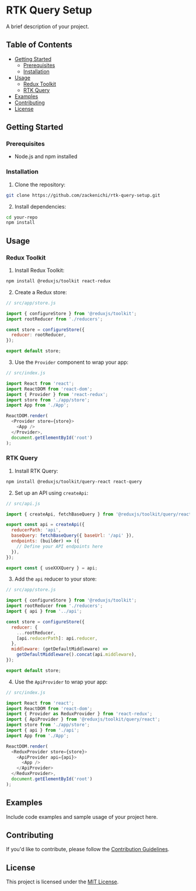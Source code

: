 # RTK Query Setup

A brief description of your project.

## Table of Contents

- [Getting Started](#getting-started)
  - [Prerequisites](#prerequisites)
  - [Installation](#installation)
- [Usage](#usage)
  - [Redux Toolkit](#redux-toolkit)
  - [RTK Query](#rtk-query)
- [Examples](#examples)
- [Contributing](#contributing)
- [License](#license)

## Getting Started

### Prerequisites

- Node.js and npm installed

### Installation

1. Clone the repository:

```bash
git clone https://github.com/zackenichi/rtk-query-setup.git
```

2. Install dependencies:

```bash
cd your-repo
npm install
```

## Usage

### Redux Toolkit

1. Install Redux Toolkit:

```bash
npm install @reduxjs/toolkit react-redux
```

2. Create a Redux store:

```javascript
// src/app/store.js

import { configureStore } from '@reduxjs/toolkit';
import rootReducer from './reducers';

const store = configureStore({
  reducer: rootReducer,
});

export default store;
```

3. Use the `Provider` component to wrap your app:

```javascript
// src/index.js

import React from 'react';
import ReactDOM from 'react-dom';
import { Provider } from 'react-redux';
import store from './app/store';
import App from './App';

ReactDOM.render(
  <Provider store={store}>
    <App />
  </Provider>,
  document.getElementById('root')
);
```

### RTK Query

1. Install RTK Query:

```bash
npm install @reduxjs/toolkit/query-react react-query
```

2. Set up an API using `createApi`:

```javascript
// src/api.js

import { createApi, fetchBaseQuery } from '@reduxjs/toolkit/query/react';

export const api = createApi({
  reducerPath: 'api',
  baseQuery: fetchBaseQuery({ baseUrl: '/api' }),
  endpoints: (builder) => ({
    // Define your API endpoints here
  }),
});

export const { useXXXQuery } = api;
```

3. Add the `api` reducer to your store:

```javascript
// src/app/store.js

import { configureStore } from '@reduxjs/toolkit';
import rootReducer from './reducers';
import { api } from '../api';

const store = configureStore({
  reducer: {
    ...rootReducer,
    [api.reducerPath]: api.reducer,
  },
  middleware: (getDefaultMiddleware) =>
    getDefaultMiddleware().concat(api.middleware),
});

export default store;
```

4. Use the `ApiProvider` to wrap your app:

```javascript
// src/index.js

import React from 'react';
import ReactDOM from 'react-dom';
import { Provider as ReduxProvider } from 'react-redux';
import { ApiProvider } from '@reduxjs/toolkit/query/react';
import store from './app/store';
import { api } from './api';
import App from './App';

ReactDOM.render(
  <ReduxProvider store={store}>
    <ApiProvider api={api}>
      <App />
    </ApiProvider>
  </ReduxProvider>,
  document.getElementById('root')
);
```

## Examples

Include code examples and sample usage of your project here.

## Contributing

If you'd like to contribute, please follow the [Contribution Guidelines](CONTRIBUTING.md).

## License

This project is licensed under the [MIT License](LICENSE).
